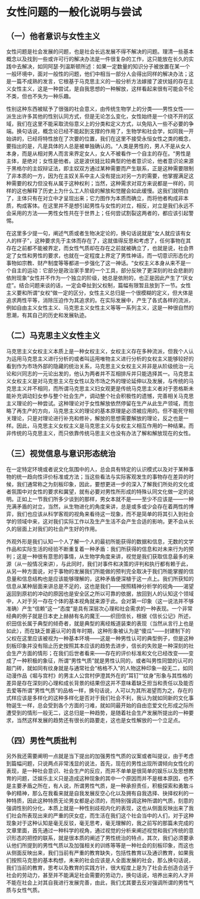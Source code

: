 # 女性问题的一般化说明与尝试

## （一）他者意识与女性主义

女性问题是社会发展的问题，也是社会长远发展不得不解决的问题。理清一些基本概念以及找到一些或许可行的解决办法是一件很复杂的工作，这只能放在长久的实践中去解决，如同阿瑟·列温斯顿所述：如果一定数量的知识分子被放置在某一个一般环境中，面对一般性的问题，他们中相当一部分人会得出同样的解决办法；这是一篇不成熟的发言，它根基于马克思主义的一般分析方法嫁接了波伏娃的存在主义女性主义，这是一种尝试，是自我思想的一种解放，这样看起来很有可能会不伦不类，但也不失为一种乐趣。

性别这种东西被赋予了很强的社会意义，由传统生物学上的分类——男性女性——派生出许多其他的性别认同方式，但是无论怎么变化，女性始终是一个绕不开的区域，我们在这里不能采取流俗意义上的分类和定义方式，以免陷入一些不必要的争端。换句话说，概念论已经不能起到支撑的作用了，生物学和社会学，如同我一开始讲的，已经将特性放在了次要的位置，我们在这里不接受永恒女性之类的概念，要指出的是，凡是具体的人总是被单独确认的。“人类是男性的，男人不是从女人本身，而是从相对男人而言来界定女人，女人不被看作一个自主的存在。“男性是主体，是绝对；女性是他者。这是波伏娃比较典型的他者意识论，他者意识论来源于黑格尔的主奴辩证法，即主奴双方通过某种需要而产生联系，正是这种需要限制了非本质的一方，因为在主奴关系中主人没有提出对另一方的需要，他掌握满足这种需要的权力但没有从属于这种权利；当然，这种需求对双方来说都是一样的，同样的这也解释了历史上为什么工人阶级的解放和觉醒会如此缓慢。这我们就明白了，主体只有在对立中才呈现出来；它力图作为本质而确立，而将他者构成非本质，构成客体。在这里并不是想引起男性与女性的对立，相反，对立是我们永远不会采用的方法——男性女性共在于世界上；任何尝试割裂这两者的，都应该引起警惕。

在这里多少提一句，阐述气质或者生物决定论的，换句话说就是“女人就应该有女人的样子”，这种要求先于主体而存在了，这就值得反思和考虑了，任何事物在其存在之前都不能被界定，而女性气质却在存在之前就被确立了，也就是说，社会界定了女性和男性的要求，也就在一定程度上界定了男性神话，而一切意识形态化的事物如宗教、财产制度等等都进一步强化了这一神话。“女权主义本身从来不是一个自主的运动：它部分是政治家手里的一个工具，部分反映了更深刻的社会悲剧的依附现象”女性并不作为一个独立的阶级，她总是依附的，也正是因此产生了“厌女症”。结合问题来谈的话，一定会牵扯到父权制，篇幅有限暂且放到下一节。女性主义要和所谓“女权”做一定的区分，女性主义总归是一个很模糊的定义，但大体是追求两性平等，消除压迫作为其追求的。在实际发展中，产生了各式各样的流派，例如自由主义女性主义、马克思主义女性主义等等一系列主义，这是一种很自然的思潮，有其自己的历史和发展轨迹。

## （二）马克思主义女性主义

马克思主义女权主义本质上是一种女权主义，女权主义存在多种流派，但我个人认为运用马克思主义进行分析的或者叫运用唯物主义进行分析的女权主义能够较好的看到作为市场外部的隐藏的统治关系，马克思主义女权主义并非是从阶级统治一元论和兴同志的一元论出发的，他认为两者并不互相排斥并只能选择其一。马克思主义女权主义是对马克思主义在女性以及市场之外的理论延伸以及发展，与传统的马克思主义并不相同，而所谓马克思主义妇女观更是传统马克思主义者对于恩格斯未能补充调动妇女参与整个社会生产，调动整个社会积极性的遗憾，完善相关马克思主义理论的一种尝试。这种理论对于女性解放依然停留在生产从此生产领域，而忽略了再生产的方向，马克思主义的理论的基本原理是必须被应用的。但不能死守相关理论，只是对理论进行补充和修补，解放的思想需要解放的理论，反之也是一样。因此，马克思主义女权主义是马克思主义与女权主义相互作用的一种结果。而非传统的马克思主义，而只依靠传统马思主义也没有办法了解和解放现在的女性。

## （三）视觉信息与意识形态统治

在一定特定环境或者说文化氛围中的人，总会具有特定的认识模式以及对于某种事物的统一趋向性评价标准或方法；当这些看法与实际客观发生的事物存在差异的时候，我们通常称之为刻板印象，因此，要想更进一步的深入了解我们所处的文化或者氛围中对女性的要求和冀望，就有必要对男性所形成的特殊认同文化做一定的说明。正如上一节我们所多少谈到的那样，男女本就不是——至少不应该是——一种充满矛盾的对立，当然，从生物进化的角度来讲，总是或多或少会存在着两性的博弈，我们也应该从科学客观的视角来看待这一现象，而不是简单的将其引入到社会学的领域中来，这对我们实际工作以及生产生活不会产生合适的影响，更不会从长久的层面上对我们的社会产生好的作用。

外观外形是我们认知一个人了解一个人的最初所能获得的数据和信息，无数的文学作品和实际生活的经验不断重复着一种矛盾：我们所获得的信息和对未来行为的预判；这是一种很有意思的事情，从生物学角度来讲，视觉是我们获取信息最多的来源（从一般情况来讲），与此同时，我们对事件和决策的评判和执行都有赖于此，从另一种方面说，对于事物的发展我们所能做的预判完全取决于我们所能掌握的信息量和信息结构也是应该能够理解的，这种矛盾便深植于这一点上。我们所获知的信息从某种层面来讲总是不足的，这也是我们——按照精神分析学的视角——渴望返回到原初的冲动的原因也是安全区之所以可靠的依据，放回到人的认知这个领域中，人对于另一存在个体的基本视角就来源于此。会对第一印象（这一说法并不够准确）产生“信赖”这一“态度”是具有深层次心理和社会需求的一种表现。一个非常经典的例子就是日本史上赫赫有名的魔王——织田信长，根据《信长公记》所述，织田信长属于典型的倾奇者，就是典型的离经叛道装束的表现（当然从言行上也是如此），而在缺乏普遍认可的青年时期，这种形象被认为是“傻瓜”——封建制下的父权在这里应该被视为一种基本环境——这是一种男性认可的典型例子，但是这种刻板印象并没有阻止历史按照其本应该的趋势去进步，信长的失败是一种深刻的社会生产方面的情形；在我们后世者看来——存在的评价标准和文化已经改变——变成了一种积极的象征，所谓“男性气质”就是男性认同的，或者叫男性同盟的认可的敲门砖，就如同有纹身就是与通常社会“格格不入”的人物这种印象一般无二，如同动漫作品《堀与宫村》的男主人公宫村伊澄其外在的“耳钉”“纹身”形象与其性格的差异是存在深刻的心理和成长背景的结果但这并不意味着缺乏担当和责任以及能否去爱等所谓“男性气质”的品格一样，换句话说，人可以为其所渴望而为之，存在的式样应该是多样化的这种多样化是否对于我们社会不利，我认为就如同新的文化事物诞生一样，总会受到各个方面的刁难，就如同最开始的自由恋爱文化形成之际所遭受到的情形一般无二，这总归是一种趋势，是随着社会生产发展所提出的一种要求，当然这样发展的趋势还有很长的路要走，这也是女性解放的一个立足点。

## （四）男性气质批判

另外我还需要阐明一点就是当下提出的加强男性气质的议案或者叫提议，由于考虑到篇幅问题，只说两点非常浅显的说法，首先，现在的男性出现所谓倾向女性化的表现，是一种社会意识、社会生产的反应，而并不单单是很简单的娱乐以及思想教育的问题，泛娱乐主义只是造成这种现象的其中一个原因而并不是根本原因，也不是主要矛盾之所在，有人说，所谓男性气质，是一种承担责任，积极探索和勇敢斗争的精神，那么在我看来就是自我发展反空心化以及拥有自我选择、抉择权利的一种特质，因此这种特质无论男女都是必须的，而特别强调这种所谓的气质，刻意的强调性别的分化，本质上就是一种性别歧视内化的表现，这也从侧面反映出来了我们社会所表现出来的严重的厌女症，而生活在我们这个社会当中的人们，对于这种现象对于这种认知是毫无反驳，毫无思考，毫无理解的，我之前写的那篇未完成的文章里面，首先通过一种科学的视角，通过视觉的分析来阐述视觉和我们传统的意识形态的把控的联系，就是很本质的阐述了男性统治的特点，其次，我们必须要承认他们所提到的男性气质以及加强相关的训练等等是一种社会的刻板印象，而这也从侧面反映出来，我们当前有严重的教育缺失，包括性教育以及通识教育，如果我们按照马克思的基本构想，未来的社会应该是人全面发展的社会，那么换句话说，我们当前的教育，思考以及教育的实践方针，很大程度上是为了社会去创造合适于社会的劳动力，甚至并不能满足社会需要的劳动力，换句话说，培养出来的人才并不能在社会上对其自我进行发展完善，由此，我们尤其要去反对强调所谓的男性气质与女性气质。

